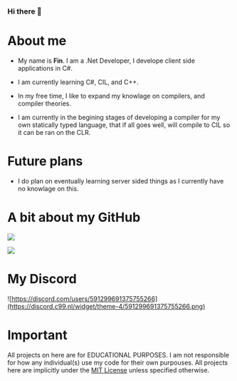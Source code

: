 ### Hi there 👋
# About me
- My name is **Fin**. I am a .Net Developer, I develope client side applications in C#. 

- I am currently learning C#, CIL, and C++.

- In my free time, I like to expand my knowlage on compilers, and compiler theories.

- I am currently in the begining stages of developing a compiler for my own statically typed language, that if all goes well, will compile to CIL so it can be ran on the CLR.

# Future plans
- I do plan on eventually learning server sided things as I currently have no knowlage on this.

# A bit about my GitHub
![](https://github-readme-stats.vercel.app/api?username=finitecs&show_icons=true&include_all_commits=true&theme=tokyonight&border_radius=10)

![](https://github-readme-stats.vercel.app/api/top-langs/?username=finitecs&layout=compact&theme=tokyonight&border_radius=10&langs_count=10)

# My Discord
![https://discord.com/users/591299691375755266](https://discord.c99.nl/widget/theme-4/591299691375755266.png)

# Important
All projects on here are for EDUCATIONAL PURPOSES. I am not responsible for how any individual(s) use my code for their own purpouses. All projects here are implicitly under the [MIT License](https://opensource.org/licenses/MIT) unless specified otherwise.
